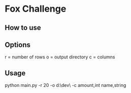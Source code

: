 # Fox Challenge

## How to use

## Options
r = number of rows
o = output directory
c = columns

## Usage
python main.py -r 20 -o d:\dev\ -c amount,int name,string